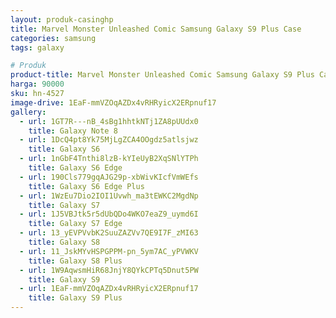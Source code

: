 ```yaml
---
layout: produk-casinghp
title: Marvel Monster Unleashed Comic Samsung Galaxy S9 Plus Case
categories: samsung
tags: galaxy

# Produk
product-title: Marvel Monster Unleashed Comic Samsung Galaxy S9 Plus Case
harga: 90000
sku: hn-4527
image-drive: 1EaF-mmVZOqAZDx4vRHRyicX2ERpnuf17
gallery:
  - url: 1GT7R---nB_4sBg1hhtkNTj1ZA8pUUdx0
    title: Galaxy Note 8
  - url: 1DcQ4pt8Yk75MjLgZCA4OOgdz5atlsjwz
    title: Galaxy S6
  - url: 1nGbF4Tnthi8lzB-kYIeUyB2XqSNlYTPh
    title: Galaxy S6 Edge
  - url: 190Cls779gqAJG29p-xbWivKIcfVmWEfs
    title: Galaxy S6 Edge Plus
  - url: 1WzEu7Dio2IOI1Uvwh_ma3tEWKC2MgdNp
    title: Galaxy S7
  - url: 1J5VBJtk5r5dUbQDo4WKO7eaZ9_uymd6I
    title: Galaxy S7 Edge
  - url: 13_yEVPVvbK2SuuZAZVv7QE9I7F_zMI63
    title: Galaxy S8
  - url: 11_JskMYvHSPGPPM-pn_5ym7AC_yPVWKV
    title: Galaxy S8 Plus
  - url: 1W9AqwsmHiR68JnjY8QYkCPTq5Dnut5PW
    title: Galaxy S9
  - url: 1EaF-mmVZOqAZDx4vRHRyicX2ERpnuf17
    title: Galaxy S9 Plus
---
```

